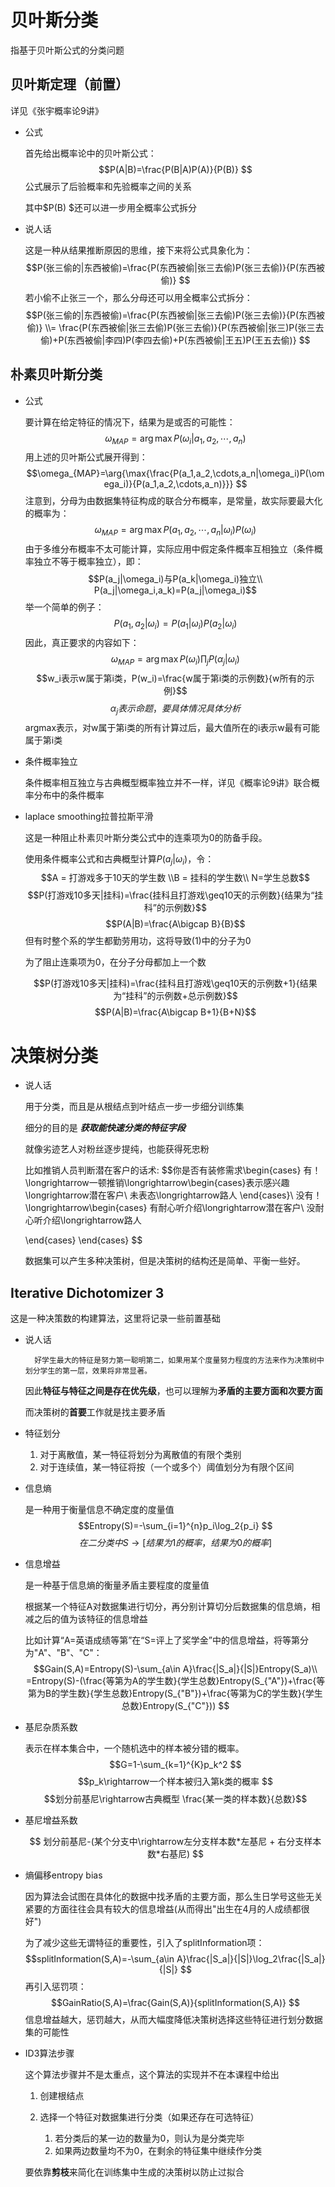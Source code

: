 # 贝叶斯分类
指基于贝叶斯公式的分类问题
## 贝叶斯定理（前置）
详见《张宇概率论9讲》
* 公式
    
    首先给出概率论中的贝叶斯公式：
    $$P(A|B)=\frac{P(B|A)P(A)}{P(B)} $$
    公式展示了后验概率和先验概率之间的关系
    
    其中$P(B) $还可以进一步用全概率公式拆分
* 说人话

    这是一种从结果推断原因的思维，接下来将公式具象化为：
    $$P(张三偷的|东西被偷)=\frac{P(东西被偷|张三去偷)P(张三去偷)}{P(东西被偷)} $$
    若小偷不止张三一个，那么分母还可以用全概率公式拆分：
    $$P(张三偷的|东西被偷)=\frac{P(东西被偷|张三去偷)P(张三去偷)}{P(东西被偷)} 
    \\= \frac{P(东西被偷|张三去偷)P(张三去偷)}{P(东西被偷|张三)P(张三去偷)+P(东西被偷|李四)P(李四去偷)+P(东西被偷|王五)P(王五去偷)} 
    $$    
## 朴素贝叶斯分类
* 公式

    要计算在给定特征的情况下，结果为是或否的可能性：
    $$\omega_{MAP}=\arg{\max{P(\omega_i|a_1,a_2,\cdots,a_n)}} $$
    用上述的贝叶斯公式展开得到：
    $$\omega_{MAP}=\arg{\max{\frac{P(a_1,a_2,\cdots,a_n|\omega_i)P(\omega_i)}{P(a_1,a_2,\cdots,a_n)}}} $$
    注意到，分母为由数据集特征构成的联合分布概率，是常量，故实际要最大化的概率为：
    $$\omega_{MAP}=
     \arg{\max{P(a_1,a_2,\cdots,a_n|\omega_i)P(\omega_i)}} $$
    由于多维分布概率不太可能计算，实际应用中假定条件概率互相独立（条件概率独立不等于概率独立），即：
    $$P(a_j|\omega_i)与P(a_k|\omega_i)独立\\
    P(a_j|\omega_i,a_k)=P(a_j|\omega_i)$$
    举一个简单的例子：
    $$P(a_1,a_2|\omega_i)=P(a_1|\omega_i)P(a_2|\omega_i) $$
    因此，真正要求的内容如下：
    $$\omega_{MAP}=\arg{\max{P(\omega_i)}\prod_j{P(\alpha_j|\omega_i)}} $$
    $$w_i表示w属于第i类，P(w_i)=\frac{w属于第i类的示例数}{w所有的示例}$$
    $$\alpha_j表示命题，要具体情况具体分析 $$
    argmax表示，对w属于第i类的所有计算过后，最大值所在的i表示w最有可能属于第i类
* 条件概率独立

    条件概率相互独立与古典概型概率独立并不一样，详见《概率论9讲》联合概率分布中的条件概率
* laplace smoothing拉普拉斯平滑

    这是一种阻止朴素贝叶斯分类公式中的连乘项为0的防备手段。
    
    使用条件概率公式和古典概型计算$P(a_j|\omega_i)$，令：
    $$A = 打游戏多于10天的学生数 \\B = 挂科的学生数\\ N=学生总数$$
    $$P(打游戏10多天|挂科)=\frac{挂科且打游戏\geq10天的示例数}{结果为“挂科”的示例数}$$
    $$P(A|B)=\frac{A\bigcap B}{B}$$
    但有时整个系的学生都勤劳用功，这将导致(1)中的分子为0

    为了阻止连乘项为0，在分子分母都加上一个数

    $$P(打游戏10多天|挂科)=\frac{挂科且打游戏\geq10天的示例数+1}{结果为“挂科”的示例数+总示例数}$$
    $$P(A|B)=\frac{A\bigcap B+1}{B+N}$$
# 决策树分类

* 说人话

    用于分类，而且是从根结点到叶结点一步一步细分训练集

    细分的目的是 ___获取能快速分类的特征字段___

    就像劣迹艺人对粉丝逐步提纯，也能获得死忠粉
    
    比如推销人员判断潜在客户的话术:
    $$你是否有装修需求\begin{cases} 有！\longrightarrow一顿推销\longrightarrow\begin{cases}表示感兴趣\longrightarrow潜在客户\\
    未表态\longrightarrow路人 \end{cases}\\
    没有！\longrightarrow\begin{cases}
    有耐心听介绍\longrightarrow潜在客户\\
    没耐心听介绍\longrightarrow路人
    
    \end{cases}
    \end{cases} $$

    数据集可以产生多种决策树，但是决策树的结构还是简单、平衡一些好。
## Iterative Dichotomizer 3
这是一种决策数的构建算法，这里将记录一些前置基础
* 说人话

        好学生最大的特征是努力第一聪明第二，如果用某个度量努力程度的方法来作为决策树中划分学生的第一层，效果将非常显著。
    因此**特征与特征之间是存在优先级**，也可以理解为**矛盾的主要方面和次要方面**
    
    而决策树的**首要**工作就是找主要矛盾
* 特征划分

    1. 对于离散值，某一特征将划分为离散值的有限个类别
    2. 对于连续值，某一特征将按（一个或多个）阈值划分为有限个区间
* 信息熵

    是一种用于衡量信息不确定度的度量值
    $$Entropy(S)=-\sum_{i=1}^{n}p_i\log_2{p_i} $$
    $$在二分类中S\rightarrow[结果为1的概率，结果为0的概率]$$
* 信息增益

    是一种基于信息熵的衡量矛盾主要程度的度量值
    
    根据某一个特征A对数据集进行切分，再分别计算切分后数据集的信息熵，相减之后的值为该特征的信息增益

    
    比如计算“A=英语成绩等第”在“S=评上了奖学金”中的信息增益，将等第分为"A"、"B"、"C"：
    $$Gain(S,A)=Entropy(S)-\sum_{a\in A}\frac{|S_a|}{|S|}Entropy(S_a)\\
    =Entropy(S)-(\frac{等第为A的学生数}{学生总数}Entropy(S_{"A"})+\frac{等第为B的学生数}{学生总数}Entropy(S_{"B"})+\frac{等第为C的学生数}{学生总数}Entropy(S_{"C"})) $$
* 基尼杂质系数
  
    表示在样本集合中，一个随机选中的样本被分错的概率。
    $$G=1-\sum_{k=1}^{K}p_k^2 $$
    $$p_k\rightarrow一个样本被归入第k类的概率 $$
    $$划分前基尼\rightarrow古典概型 \frac{某一类的样本数}{总数}$$
* 基尼增益系数
  
    $$ 划分前基尼-(某个分支中\rightarrow左分支样本数*左基尼 + 右分支样本数*右基尼) $$
* 熵偏移entropy bias
  
    因为算法会试图在具体化的数据中找矛盾的主要方面，那么生日学号这些无关紧要的方面往往会具有较大的信息增益(从而得出"出生在4月的人成绩都很好")

    为了减少这些无谓特征的重要性，引入了splitInformation项：
    $$splitInformation(S,A)=-\sum_{a\in A}\frac{|S_a|}{|S|}\log_2\frac{|S_a|}{|S|} $$
    再引入惩罚项：
    $$GainRatio(S,A)=\frac{Gain(S,A)}{splitInformation(S,A)} $$
    信息增益越大，惩罚越大，从而大幅度降低决策树选择这些特征进行划分数据集的可能性
* ID3算法步骤

    这个算法步骤并不是太重点，这个算法的实现并不在本课程中给出

    1. 创建根结点
    2. 选择一个特征对数据集进行分类（如果还存在可选特征）
        
        1. 若分类后的某一边的数量为0，则认为是分类完毕
        2. 如果两边数量均不为0，在剩余的特征集中继续作分类

    要依靠**剪枝**来简化在训练集中生成的决策树以防止过拟合
